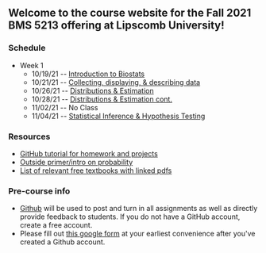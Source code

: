 ## Welcome to the course website for the Fall 2021 BMS 5213 offering at Lipscomb University!


### Schedule

* Week 1
  * 10/19/21 -- [Introduction to Biostats](lectures/week1_pt1.html)
  * 10/21/21 -- [Collecting, displaying, & describing data](lectures/week1_pt2.html)
  * 10/26/21 -- [Distributions & Estimation](lectures/week2_pt1.html)
  * 10/28/21 -- [Distributions & Estimation cont.](lectures/week2_pt2.html)
  * 11/02/21 -- No Class
  * 11/04/21 -- [Statistical Inference & Hypothesis Testing](lectures/week3.html)

### Resources
* [GitHub tutorial for homework and projects](resourcedev/tutorials/github.html)
* [Outside primer/intro on probability](https://www0.gsb.columbia.edu/faculty/pglasserman/B6014/probability.pdf)
* [List of relevant free textbooks with linked pdfs](resourcedev/index.html)

### Pre-course info
* [Github](https://github.com) will be used to post and turn in all assignments as well as directly provide feedback to students. If you do not have a GitHub account, create a free account.
* Please fill out [this google form](https://forms.gle/AhbUtMGoiyJCHeui6) at your earliest convenience after you've created a Github account.
